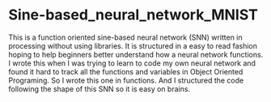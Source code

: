 # Sine-based_neural_network_MNIST
This is a function oriented sine-based neural network (SNN) written in processing without using libraries. It is structured in a easy to read fashion hoping to help beginners better understand how a neural network functions.
I wrote this when I was trying to learn to code my own neural network and found it hard to track all the functions and variables in Object Oriented Programing. So I wrote this one in functions. And I structured the code following the shape of this SNN so it is easy on brains.
